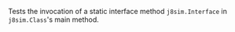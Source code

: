 [//]: # (MAIN: j8sim.Class)
Tests the invocation of a static interface method ```j8sim.Interface``` in ```j8sim.Class```'s main
method.
